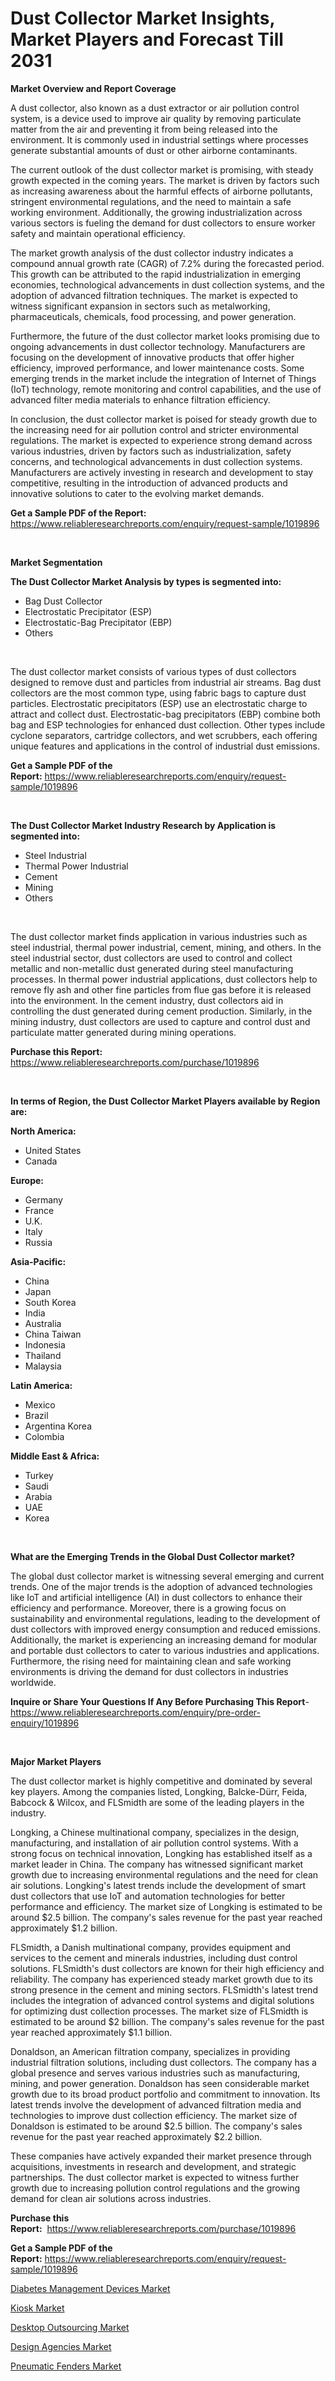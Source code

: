 <p><h1>Dust Collector Market Insights, Market Players and Forecast Till 2031</h1></p><p><strong>Market Overview and Report Coverage</strong></p>
<p><p>A dust collector, also known as a dust extractor or air pollution control system, is a device used to improve air quality by removing particulate matter from the air and preventing it from being released into the environment. It is commonly used in industrial settings where processes generate substantial amounts of dust or other airborne contaminants.</p><p>The current outlook of the dust collector market is promising, with steady growth expected in the coming years. The market is driven by factors such as increasing awareness about the harmful effects of airborne pollutants, stringent environmental regulations, and the need to maintain a safe working environment. Additionally, the growing industrialization across various sectors is fueling the demand for dust collectors to ensure worker safety and maintain operational efficiency.</p><p>The market growth analysis of the dust collector industry indicates a compound annual growth rate (CAGR) of 7.2% during the forecasted period. This growth can be attributed to the rapid industrialization in emerging economies, technological advancements in dust collection systems, and the adoption of advanced filtration techniques. The market is expected to witness significant expansion in sectors such as metalworking, pharmaceuticals, chemicals, food processing, and power generation.</p><p>Furthermore, the future of the dust collector market looks promising due to ongoing advancements in dust collector technology. Manufacturers are focusing on the development of innovative products that offer higher efficiency, improved performance, and lower maintenance costs. Some emerging trends in the market include the integration of Internet of Things (IoT) technology, remote monitoring and control capabilities, and the use of advanced filter media materials to enhance filtration efficiency.</p><p>In conclusion, the dust collector market is poised for steady growth due to the increasing need for air pollution control and stricter environmental regulations. The market is expected to experience strong demand across various industries, driven by factors such as industrialization, safety concerns, and technological advancements in dust collection systems. Manufacturers are actively investing in research and development to stay competitive, resulting in the introduction of advanced products and innovative solutions to cater to the evolving market demands.</p></p>
<p><strong>Get a Sample PDF of the Report:</strong> <a href="https://www.reliableresearchreports.com/enquiry/request-sample/1019896">https://www.reliableresearchreports.com/enquiry/request-sample/1019896</a></p>
<p>&nbsp;</p>
<p><strong>Market Segmentation</strong></p>
<p><strong>The Dust Collector Market Analysis by types is segmented into:</strong></p>
<p><ul><li>Bag Dust Collector</li><li>Electrostatic Precipitator (ESP)</li><li>Electrostatic-Bag Precipitator (EBP)</li><li>Others</li></ul></p>
<p>&nbsp;</p>
<p><p>The dust collector market consists of various types of dust collectors designed to remove dust and particles from industrial air streams. Bag dust collectors are the most common type, using fabric bags to capture dust particles. Electrostatic precipitators (ESP) use an electrostatic charge to attract and collect dust. Electrostatic-bag precipitators (EBP) combine both bag and ESP technologies for enhanced dust collection. Other types include cyclone separators, cartridge collectors, and wet scrubbers, each offering unique features and applications in the control of industrial dust emissions.</p></p>
<p><strong>Get a Sample PDF of the Report:</strong>&nbsp;<a href="https://www.reliableresearchreports.com/enquiry/request-sample/1019896">https://www.reliableresearchreports.com/enquiry/request-sample/1019896</a></p>
<p>&nbsp;</p>
<p><strong>The Dust Collector Market Industry Research by Application is segmented into:</strong></p>
<p><ul><li>Steel Industrial</li><li>Thermal Power Industrial</li><li>Cement</li><li>Mining</li><li>Others</li></ul></p>
<p>&nbsp;</p>
<p><p>The dust collector market finds application in various industries such as steel industrial, thermal power industrial, cement, mining, and others. In the steel industrial sector, dust collectors are used to control and collect metallic and non-metallic dust generated during steel manufacturing processes. In thermal power industrial applications, dust collectors help to remove fly ash and other fine particles from flue gas before it is released into the environment. In the cement industry, dust collectors aid in controlling the dust generated during cement production. Similarly, in the mining industry, dust collectors are used to capture and control dust and particulate matter generated during mining operations.</p></p>
<p><strong>Purchase this Report:</strong>&nbsp; <a href="https://www.reliableresearchreports.com/purchase/1019896">https://www.reliableresearchreports.com/purchase/1019896</a></p>
<p>&nbsp;</p>
<p><strong>In terms of Region, the Dust Collector Market Players available by Region are:</strong></p>
<p>
    <p> <strong> North America: </strong>
        <ul>
            <li>United States</li>
            <li>Canada</li>
        </ul>
        </p> 
    <p> <strong> Europe: </strong>
        <ul>
            <li>Germany</li>
            <li>France</li>
            <li>U.K.</li>
            <li>Italy</li>
            <li>Russia</li>
        </ul>
        </p> 
    <p> <strong> Asia-Pacific: </strong>
        <ul>
            <li>China</li>
            <li>Japan</li>
            <li>South Korea</li>
            <li>India</li>
            <li>Australia</li>
            <li>China Taiwan</li>
            <li>Indonesia</li>
            <li>Thailand</li>
            <li>Malaysia</li>
        </ul>
        </p> 
    <p> <strong> Latin America: </strong>
        <ul>
            <li>Mexico</li>
            <li>Brazil</li>
            <li>Argentina Korea</li>
            <li>Colombia</li>
        </ul>
        </p> 
    <p> <strong> Middle East & Africa: </strong>
        <ul>
            <li>Turkey</li>
            <li>Saudi</li>
            <li>Arabia</li>
            <li>UAE</li>
            <li>Korea</li>
        </ul>
    </p>
    </p>
<p>&nbsp;</p>
<p><strong>What are the Emerging Trends in the Global Dust Collector market?</strong></p>
<p><p>The global dust collector market is witnessing several emerging and current trends. One of the major trends is the adoption of advanced technologies like IoT and artificial intelligence (AI) in dust collectors to enhance their efficiency and performance. Moreover, there is a growing focus on sustainability and environmental regulations, leading to the development of dust collectors with improved energy consumption and reduced emissions. Additionally, the market is experiencing an increasing demand for modular and portable dust collectors to cater to various industries and applications. Furthermore, the rising need for maintaining clean and safe working environments is driving the demand for dust collectors in industries worldwide.</p></p>
<p><strong>Inquire or Share Your Questions If Any Before Purchasing This Report</strong>- <a href="https://www.reliableresearchreports.com/enquiry/pre-order-enquiry/1019896">https://www.reliableresearchreports.com/enquiry/pre-order-enquiry/1019896</a></p>
<p>&nbsp;</p>
<p><strong>Major Market Players</strong></p>
<p><p>The dust collector market is highly competitive and dominated by several key players. Among the companies listed, Longking, Balcke-Dürr, Feida, Babcock & Wilcox, and FLSmidth are some of the leading players in the industry.</p><p>Longking, a Chinese multinational company, specializes in the design, manufacturing, and installation of air pollution control systems. With a strong focus on technical innovation, Longking has established itself as a market leader in China. The company has witnessed significant market growth due to increasing environmental regulations and the need for clean air solutions. Longking's latest trends include the development of smart dust collectors that use IoT and automation technologies for better performance and efficiency. The market size of Longking is estimated to be around $2.5 billion. The company's sales revenue for the past year reached approximately $1.2 billion.</p><p>FLSmidth, a Danish multinational company, provides equipment and services to the cement and minerals industries, including dust control solutions. FLSmidth's dust collectors are known for their high efficiency and reliability. The company has experienced steady market growth due to its strong presence in the cement and mining sectors. FLSmidth's latest trend includes the integration of advanced control systems and digital solutions for optimizing dust collection processes. The market size of FLSmidth is estimated to be around $2 billion. The company's sales revenue for the past year reached approximately $1.1 billion.</p><p>Donaldson, an American filtration company, specializes in providing industrial filtration solutions, including dust collectors. The company has a global presence and serves various industries such as manufacturing, mining, and power generation. Donaldson has seen considerable market growth due to its broad product portfolio and commitment to innovation. Its latest trends involve the development of advanced filtration media and technologies to improve dust collection efficiency. The market size of Donaldson is estimated to be around $2.5 billion. The company's sales revenue for the past year reached approximately $2.2 billion.</p><p>These companies have actively expanded their market presence through acquisitions, investments in research and development, and strategic partnerships. The dust collector market is expected to witness further growth due to increasing pollution control regulations and the growing demand for clean air solutions across industries.</p></p>
<p><strong>Purchase this Report:</strong>&nbsp;&nbsp;<a href="https://www.reliableresearchreports.com/purchase/1019896">https://www.reliableresearchreports.com/purchase/1019896</a></p>
<p></p>
<p><strong>Get a Sample PDF of the Report:</strong>&nbsp;<a href="https://www.reliableresearchreports.com/enquiry/request-sample/1019896">https://www.reliableresearchreports.com/enquiry/request-sample/1019896</a></p>
<p><p><a href="https://medium.com/@chiragreportprime3/diabetes-management-devices-nbsp-market-focuses-on-market-share-size-and-projected-forecast-till-2f5470539f12">Diabetes Management Devices Market</a></p><p><a href="https://github.com/scarol104/Market-Research-Report-List-2/blob/main/kiosk-market.md">Kiosk Market</a></p><p><a href="https://medium.com/@chiragreportprime3/desktop-outsourcing-market-trends-and-market-analysis-forecasted-for-period-2023-2030-9bd2e0abe6d5">Desktop Outsourcing Market</a></p><p><a href="https://medium.com/@chiragreportprime3/design-agencies-market-insight-market-trends-growth-forecasted-from-2023-to-2030-fcf3705a9468">Design Agencies Market</a></p><p><a href="https://github.com/dzharov81/Market-Research-Report-List-2/blob/main/pneumatic-fenders-market.md">Pneumatic Fenders Market</a></p></p>